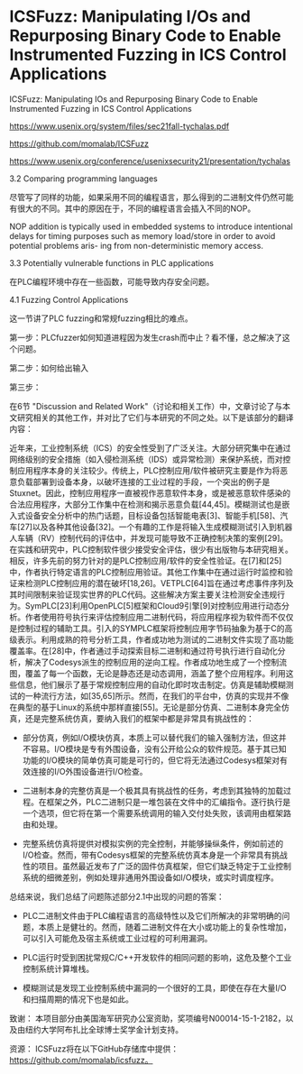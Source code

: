 # ICSFuzz: Manipulating I/Os and Repurposing Binary Code to Enable Instrumented Fuzzing in ICS Control Applications
ICSFuzz: Manipulating IOs and Repurposing Binary Code to Enable Instrumented Fuzzing in ICS Control Applications

https://www.usenix.org/system/files/sec21fall-tychalas.pdf

https://github.com/momalab/ICSFuzz

https://www.usenix.org/conference/usenixsecurity21/presentation/tychalas


3.2 Comparing programming languages

尽管写了同样的功能，如果采用不同的编程语言，那么得到的二进制文件仍然可能有很大的不同。其中的原因在于，不同的编程语言会插入不同的NOP。

NOP addition is typically used in embedded systems to introduce intentional delays for timing purposes such as memory load/store in order to avoid potential problems aris- ing from non-deterministic memory access.

3.3 Potentially vulnerable functions in PLC applications

在PLC编程环境中存在一些函数，可能导致内存安全问题。

4.1 Fuzzing Control Applications

这一节讲了PLC fuzzing和常规fuzzing相比的难点。

第一步：PLCfuzzer如何知道进程因为发生crash而中止？看不懂，总之解决了这个问题。

第二步：如何给出输入

第三步：


在6节 "Discussion and Related Work"（讨论和相关工作）中，文章讨论了与本文研究相关的其他工作，并对比了它们与本研究的不同之处。以下是该部分的翻译内容：

近年来，工业控制系统（ICS）的安全性受到了广泛关注。大部分研究集中在通过网络级别的安全措施（如入侵检测系统（IDS）或异常检测）来保护系统，而对控制应用程序本身的关注较少。传统上，PLC控制应用/软件被研究主要是作为将恶意负载部署到设备本身，以破坏连接的工业过程的手段，一个突出的例子是Stuxnet。因此，控制应用程序一直被视作恶意软件本身，或是被恶意软件感染的合法应用程序，大部分工作集中在检测和揭示恶意负载[44,45]。模糊测试也是嵌入式设备安全分析中的热门话题，目标设备包括智能电表[3]、智能手机[58]、汽车[27]以及各种其他设备[32]。一个有趣的工作是将输入生成模糊测试引入到机器人车辆（RV）控制代码的评估中，并发现可能导致不正确控制决策的案例[29]。在实践和研究中，PLC控制软件很少接受安全评估，很少有出版物与本研究相关。相反，许多先前的努力针对的是PLC控制应用/软件的安全性验证。在[7]和[25]中，作者执行特定语言的PLC控制应用验证。其他工作集中在通过运行时监控和验证来检测PLC控制应用的潜在破坏[18,26]。VETPLC[64]旨在通过考虑事件序列及其时间限制来验证现实世界的PLC代码。这些解决方案主要关注检测安全违规行为。SymPLC[23]利用OpenPLC[5]框架和Cloud9引擎[9]对控制应用进行动态分析。作者使用符号执行来评估控制应用二进制代码，将应用程序视为软件而不仅仅是控制过程的辅助工具。引入的SYMPLC框架将控制应用字节码抽象为基于C的高级表示。利用成熟的符号分析工具，作者成功地为测试的二进制文件实现了高功能覆盖率。在[28]中，作者通过手动探索目标二进制和通过符号执行进行自动化分析，解决了Codesys派生的控制应用的逆向工程。作者成功地生成了一个控制流图，覆盖了每一个函数，无论是静态还是动态调用，涵盖了整个应用程序。利用这些信息，他们展示了基于常规控制应用的自动化即时攻击制定。仿真是辅助模糊测试的一种流行方法，如[35,65]所示。然而，在我们的平台中，仿真的实现并不像在典型的基于Linux的系统中那样直接[55]。无论是部分仿真、二进制本身完全仿真，还是完整系统仿真，要纳入我们的框架中都是非常具有挑战性的：

- 部分仿真，例如I/O模块仿真，本质上可以替代我们的输入强制方法，但这并不容易。I/O模块是专有外围设备，没有公开给公众的软件规范。基于其已知功能的I/O模块的简单仿真可能是可行的，但它将无法通过Codesys框架对有效连接的I/O外围设备进行I/O检查。

- 二进制本身的完整仿真是一个极其具有挑战性的任务，考虑到其独特的加载过程。在框架之外，PLC二进制只是一堆包装在文件中的汇编指令。逐行执行是一个选项，但它将在第一个需要系统调用的输入交付处失败，该调用由框架路由和处理。

- 完整系统仿真将提供对模拟实例的完全控制，并能够操纵条件，例如前述的I/O检查。然而，带有Codesys框架的完整系统仿真本身是一个非常具有挑战性的项目。虽然最近发布了广泛的固件仿真框架，但它们缺乏特定于工业控制系统的细微差别，例如处理非通用外围设备如I/O模块，或实时调度程序。

总结来说，我们总结了问题陈述部分2.1中出现的问题的答案：

- PLC二进制文件由于PLC编程语言的高级特性以及它们所解决的非常明确的问题，本质上是健壮的。然而，随着二进制文件在大小或功能上的复杂性增加，可以引入可能危及宿主系统或工业过程的可利用漏洞。

- PLC运行时受到困扰常规C/C++开发软件的相同问题的影响，这危及整个工业控制系统计算堆栈。

- 模糊测试是发现工业控制系统中漏洞的一个很好的工具，即使在存在大量I/O和扫描周期的情况下也是如此。

致谢：
本项目部分由美国海军研究办公室资助，奖项编号N00014-15-1-2182，以及由纽约大学阿布扎比全球博士奖学金计划支持。

资源：
ICSFuzz将在以下GitHub存储库中提供：https://github.com/momalab/icsfuzz。
